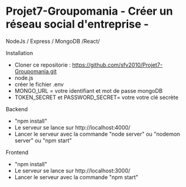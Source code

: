 # Projet7-Groupomania - Créer un réseau social d'entreprise -

NodeJs / Express / MongoDB /React/

Installation

- Cloner ce repositorie : https://github.com/sfv2010/Projet7-Groupomania.git
- node.js
- créer le fichier .env
- MONGO_URL = votre identifiant et mot de passe mongoDB
- TOKEN_SECRET et PASSWORD_SECRET= votre votre clé secrète

Backend

- "npm install"
- Le serveur se lance sur http://localhost:4000/
- Lancer le serveur avec la commande "node server" ou "nodemon server" ou "npm start"

Frontend

- "npm install"
- Le serveur se lance sur http://localhost:3000/
- Lancer le serveur avec la commande "npm start"
